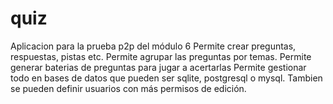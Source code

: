 # quiz
Aplicacion para la prueba p2p del módulo 6
Permite crear preguntas, respuestas, pistas etc.
Permite agrupar las preguntas por temas.
Permite generar baterias de preguntas para jugar a acertarlas
Permite gestionar todo en bases de datos que pueden ser sqlite, postgresql o mysql.
Tambien se pueden definir usuarios con más permisos de edición.
